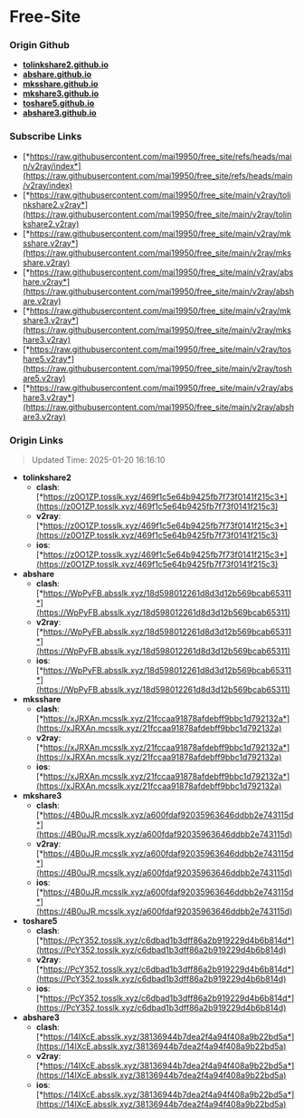 # Free-Site

### Origin Github

- [**tolinkshare2.github.io**](https://github.com/tolinkshare2/tolinkshare2.github.io)
- [**abshare.github.io**](https://github.com/abshare/abshare.github.io)
- [**mksshare.github.io**](https://github.com/mksshare/mksshare.github.io)
- [**mkshare3.github.io**](https://github.com/mkshare3/mkshare3.github.io)
- [**toshare5.github.io**](https://github.com/toshare5/toshare5.github.io)
- [**abshare3.github.io**](https://github.com/abshare3/abshare3.github.io)

### Subscribe Links

- [*https://raw.githubusercontent.com/mai19950/free_site/refs/heads/main/v2ray/index*](https://raw.githubusercontent.com/mai19950/free_site/refs/heads/main/v2ray/index)
- [*https://raw.githubusercontent.com/mai19950/free_site/main/v2ray/tolinkshare2.v2ray*](https://raw.githubusercontent.com/mai19950/free_site/main/v2ray/tolinkshare2.v2ray)
- [*https://raw.githubusercontent.com/mai19950/free_site/main/v2ray/mksshare.v2ray*](https://raw.githubusercontent.com/mai19950/free_site/main/v2ray/mksshare.v2ray)
- [*https://raw.githubusercontent.com/mai19950/free_site/main/v2ray/abshare.v2ray*](https://raw.githubusercontent.com/mai19950/free_site/main/v2ray/abshare.v2ray)
- [*https://raw.githubusercontent.com/mai19950/free_site/main/v2ray/mkshare3.v2ray*](https://raw.githubusercontent.com/mai19950/free_site/main/v2ray/mkshare3.v2ray)
- [*https://raw.githubusercontent.com/mai19950/free_site/main/v2ray/toshare5.v2ray*](https://raw.githubusercontent.com/mai19950/free_site/main/v2ray/toshare5.v2ray)
- [*https://raw.githubusercontent.com/mai19950/free_site/main/v2ray/abshare3.v2ray*](https://raw.githubusercontent.com/mai19950/free_site/main/v2ray/abshare3.v2ray)

### Origin Links

> Updated Time: 2025-01-20 16:16:10

- **tolinkshare2**
  - **clash**: [*https://z0O1ZP.tosslk.xyz/469f1c5e64b9425fb7f73f0141f215c3*](https://z0O1ZP.tosslk.xyz/469f1c5e64b9425fb7f73f0141f215c3)
  - **v2ray**: [*https://z0O1ZP.tosslk.xyz/469f1c5e64b9425fb7f73f0141f215c3*](https://z0O1ZP.tosslk.xyz/469f1c5e64b9425fb7f73f0141f215c3)
  - **ios**: [*https://z0O1ZP.tosslk.xyz/469f1c5e64b9425fb7f73f0141f215c3*](https://z0O1ZP.tosslk.xyz/469f1c5e64b9425fb7f73f0141f215c3)
- **abshare**
  - **clash**: [*https://WpPyFB.absslk.xyz/18d598012261d8d3d12b569bcab65311*](https://WpPyFB.absslk.xyz/18d598012261d8d3d12b569bcab65311)
  - **v2ray**: [*https://WpPyFB.absslk.xyz/18d598012261d8d3d12b569bcab65311*](https://WpPyFB.absslk.xyz/18d598012261d8d3d12b569bcab65311)
  - **ios**: [*https://WpPyFB.absslk.xyz/18d598012261d8d3d12b569bcab65311*](https://WpPyFB.absslk.xyz/18d598012261d8d3d12b569bcab65311)
- **mksshare**
  - **clash**: [*https://xJRXAn.mcsslk.xyz/21fccaa91878afdebff9bbc1d792132a*](https://xJRXAn.mcsslk.xyz/21fccaa91878afdebff9bbc1d792132a)
  - **v2ray**: [*https://xJRXAn.mcsslk.xyz/21fccaa91878afdebff9bbc1d792132a*](https://xJRXAn.mcsslk.xyz/21fccaa91878afdebff9bbc1d792132a)
  - **ios**: [*https://xJRXAn.mcsslk.xyz/21fccaa91878afdebff9bbc1d792132a*](https://xJRXAn.mcsslk.xyz/21fccaa91878afdebff9bbc1d792132a)
- **mkshare3**
  - **clash**: [*https://4B0uJR.mcsslk.xyz/a600fdaf92035963646ddbb2e743115d*](https://4B0uJR.mcsslk.xyz/a600fdaf92035963646ddbb2e743115d)
  - **v2ray**: [*https://4B0uJR.mcsslk.xyz/a600fdaf92035963646ddbb2e743115d*](https://4B0uJR.mcsslk.xyz/a600fdaf92035963646ddbb2e743115d)
  - **ios**: [*https://4B0uJR.mcsslk.xyz/a600fdaf92035963646ddbb2e743115d*](https://4B0uJR.mcsslk.xyz/a600fdaf92035963646ddbb2e743115d)
- **toshare5**
  - **clash**: [*https://PcY352.tosslk.xyz/c6dbad1b3dff86a2b919229d4b6b814d*](https://PcY352.tosslk.xyz/c6dbad1b3dff86a2b919229d4b6b814d)
  - **v2ray**: [*https://PcY352.tosslk.xyz/c6dbad1b3dff86a2b919229d4b6b814d*](https://PcY352.tosslk.xyz/c6dbad1b3dff86a2b919229d4b6b814d)
  - **ios**: [*https://PcY352.tosslk.xyz/c6dbad1b3dff86a2b919229d4b6b814d*](https://PcY352.tosslk.xyz/c6dbad1b3dff86a2b919229d4b6b814d)
- **abshare3**
  - **clash**: [*https://14IXcE.absslk.xyz/38136944b7dea2f4a94f408a9b22bd5a*](https://14IXcE.absslk.xyz/38136944b7dea2f4a94f408a9b22bd5a)
  - **v2ray**: [*https://14IXcE.absslk.xyz/38136944b7dea2f4a94f408a9b22bd5a*](https://14IXcE.absslk.xyz/38136944b7dea2f4a94f408a9b22bd5a)
  - **ios**: [*https://14IXcE.absslk.xyz/38136944b7dea2f4a94f408a9b22bd5a*](https://14IXcE.absslk.xyz/38136944b7dea2f4a94f408a9b22bd5a)
